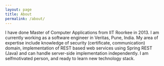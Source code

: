 ```yaml
---
layout: page
title: About
permalink: /about/
---
```


I have done Master of Computer Applications from IIT Roorkee in 2013. I am currently working as a software engineer in Veritas, Pune, India. My area of expertise include knowledge of security (certificate, communication) domain, implementation of REST based web services using Spring REST (Java) and can handle server-side implementation independently. I am selfmotivated person, and ready to learn new technology stack.

